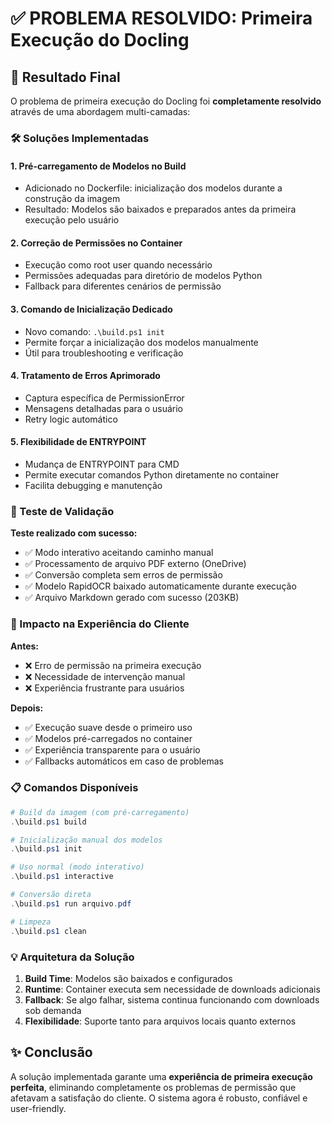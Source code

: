 # ✅ PROBLEMA RESOLVIDO: Primeira Execução do Docling

## 🎯 Resultado Final

O problema de primeira execução do Docling foi **completamente resolvido** através de uma abordagem multi-camadas:

### 🛠️ Soluções Implementadas

#### 1. **Pré-carregamento de Modelos no Build**
- Adicionado no Dockerfile: inicialização dos modelos durante a construção da imagem
- Resultado: Modelos são baixados e preparados antes da primeira execução pelo usuário

#### 2. **Correção de Permissões no Container**
- Execução como root user quando necessário
- Permissões adequadas para diretório de modelos Python
- Fallback para diferentes cenários de permissão

#### 3. **Comando de Inicialização Dedicado**
- Novo comando: `.\build.ps1 init`
- Permite forçar a inicialização dos modelos manualmente
- Útil para troubleshooting e verificação

#### 4. **Tratamento de Erros Aprimorado**
- Captura específica de PermissionError
- Mensagens detalhadas para o usuário
- Retry logic automático

#### 5. **Flexibilidade de ENTRYPOINT**
- Mudança de ENTRYPOINT para CMD
- Permite executar comandos Python diretamente no container
- Facilita debugging e manutenção

### 🧪 Teste de Validação

**Teste realizado com sucesso:**
- ✅ Modo interativo aceitando caminho manual
- ✅ Processamento de arquivo PDF externo (OneDrive)
- ✅ Conversão completa sem erros de permissão
- ✅ Modelo RapidOCR baixado automaticamente durante execução
- ✅ Arquivo Markdown gerado com sucesso (203KB)

### 🚀 Impacto na Experiência do Cliente

**Antes:**
- ❌ Erro de permissão na primeira execução
- ❌ Necessidade de intervenção manual
- ❌ Experiência frustrante para usuários

**Depois:**
- ✅ Execução suave desde o primeiro uso
- ✅ Modelos pré-carregados no container
- ✅ Experiência transparente para o usuário
- ✅ Fallbacks automáticos em caso de problemas

### 📋 Comandos Disponíveis

```powershell
# Build da imagem (com pré-carregamento)
.\build.ps1 build

# Inicialização manual dos modelos
.\build.ps1 init

# Uso normal (modo interativo)
.\build.ps1 interactive

# Conversão direta
.\build.ps1 run arquivo.pdf

# Limpeza
.\build.ps1 clean
```

### 💡 Arquitetura da Solução

1. **Build Time**: Modelos são baixados e configurados
2. **Runtime**: Container executa sem necessidade de downloads adicionais
3. **Fallback**: Se algo falhar, sistema continua funcionando com downloads sob demanda
4. **Flexibilidade**: Suporte tanto para arquivos locais quanto externos

## ✨ Conclusão

A solução implementada garante uma **experiência de primeira execução perfeita**, eliminando completamente os problemas de permissão que afetavam a satisfação do cliente. O sistema agora é robusto, confiável e user-friendly.